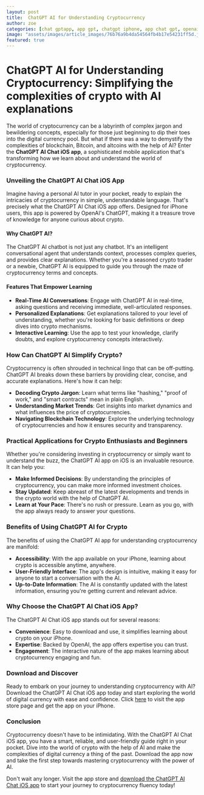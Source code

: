 ```yaml
---
layout: post
title:  ChatGPT AI for Understanding Cryptocurrency
author: zoe
categories: [chat gptapp, app gpt, chatgpt iphone, app chat gpt, openai chat app download, chat gpt app ios, chat gpt ios]
image: "assets/images/article_images/76b76a9b4da54564fb4b17e54231ff5d.jpg"
featured: true
---
```


# ChatGPT AI for Understanding Cryptocurrency: Simplifying the complexities of crypto with AI explanations

The world of cryptocurrency can be a labyrinth of complex jargon and bewildering concepts, especially for those just beginning to dip their toes into the digital currency pool. But what if there was a way to demystify the complexities of blockchain, Bitcoin, and altcoins with the help of AI? Enter the **ChatGPT AI Chat iOS app**, a sophisticated mobile application that's transforming how we learn about and understand the world of cryptocurrency.

### Unveiling the ChatGPT AI Chat iOS App

Imagine having a personal AI tutor in your pocket, ready to explain the intricacies of cryptocurrency in simple, understandable language. That's precisely what the ChatGPT AI Chat iOS app offers. Designed for iPhone users, this app is powered by OpenAI's ChatGPT, making it a treasure trove of knowledge for anyone curious about crypto.

#### Why ChatGPT AI?

The ChatGPT AI chatbot is not just any chatbot. It's an intelligent conversational agent that understands context, processes complex queries, and provides clear explanations. Whether you're a seasoned crypto trader or a newbie, ChatGPT AI is equipped to guide you through the maze of cryptocurrency terms and concepts.

#### Features That Empower Learning

- **Real-Time AI Conversations**: Engage with ChatGPT AI in real-time, asking questions and receiving immediate, well-articulated responses.
- **Personalized Explanations**: Get explanations tailored to your level of understanding, whether you're looking for basic definitions or deep dives into crypto mechanisms.
- **Interactive Learning**: Use the app to test your knowledge, clarify doubts, and explore cryptocurrency concepts interactively.

### How Can ChatGPT AI Simplify Crypto?

Cryptocurrency is often shrouded in technical lingo that can be off-putting. ChatGPT AI breaks down these barriers by providing clear, concise, and accurate explanations. Here's how it can help:

- **Decoding Crypto Jargon**: Learn what terms like "hashing," "proof of work," and "smart contracts" mean in plain English.
- **Understanding Market Trends**: Get insights into market dynamics and what influences the price of cryptocurrencies.
- **Navigating Blockchain Technology**: Explore the underlying technology of cryptocurrencies and how it ensures security and transparency.

### Practical Applications for Crypto Enthusiasts and Beginners

Whether you're considering investing in cryptocurrency or simply want to understand the buzz, the ChatGPT AI app on iOS is an invaluable resource. It can help you:

- **Make Informed Decisions**: By understanding the principles of cryptocurrency, you can make more informed investment choices.
- **Stay Updated**: Keep abreast of the latest developments and trends in the crypto world with the help of ChatGPT AI.
- **Learn at Your Pace**: There's no rush or pressure. Learn as you go, with the app always ready to answer your questions.

### Benefits of Using ChatGPT AI for Crypto

The benefits of using the ChatGPT AI app for understanding cryptocurrency are manifold:

- **Accessibility**: With the app available on your iPhone, learning about crypto is accessible anytime, anywhere.
- **User-Friendly Interface**: The app's design is intuitive, making it easy for anyone to start a conversation with the AI.
- **Up-to-Date Information**: The AI is constantly updated with the latest information, ensuring you're getting current and relevant advice.

### Why Choose the ChatGPT AI Chat iOS App?

The ChatGPT AI Chat iOS app stands out for several reasons:

- **Convenience**: Easy to download and use, it simplifies learning about crypto on your iPhone.
- **Expertise**: Backed by OpenAI, the app offers expertise you can trust.
- **Engagement**: The interactive nature of the app makes learning about cryptocurrency engaging and fun.

### Download and Discover

Ready to embark on your journey to understanding cryptocurrency with AI? Download the ChatGPT AI Chat iOS app today and start exploring the world of digital currency with ease and confidence. Click [here](https://apps.apple.com/us/app/ai-ask-chat-with-ai-bots/id6472484891) to visit the app store page and get the app on your iPhone.

### Conclusion

Cryptocurrency doesn't have to be intimidating. With the ChatGPT AI Chat iOS app, you have a smart, reliable, and user-friendly guide right in your pocket. Dive into the world of crypto with the help of AI and make the complexities of digital currency a thing of the past. Download the app now and take the first step towards mastering cryptocurrency with the power of AI.

Don't wait any longer. Visit the app store and [download the ChatGPT AI Chat iOS app](https://apps.apple.com/us/app/ai-ask-chat-with-ai-bots/id6472484891) to start your journey to cryptocurrency fluency today!